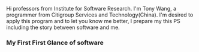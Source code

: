 Hi professors from Institute for Software Research. I'm Tony Wang, a programmer from Citigroup Services and Technology(China).
I'm desired to apply this program and to let you know me better, I prepare my this PS including the story between software and me.

### My First First Glance of software

